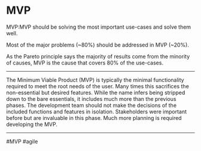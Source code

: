 # MVP

MVP:MVP should be solving the most important use-cases and solve them well.

Most of the major problems (~80%) should be addressed in MVP (~20%).

As the Pareto principle says the majority of results come from the minority of causes, MVP is the cause that covers 80% of the use-cases.
***
The Minimum Viable Product (MVP) is typically the minimal functionality required to meet the root needs of the user. Many times this sacrifices the non-essential but desired features. While the name infers being stripped down to the bare essentials, it includes much more than the previous phases. The development team should not make the decisions of the included functions and features in isolation. Stakeholders were important before but are invaluable in this phase. Much more planning is required developing the MVP.
***


#MVP #agile 